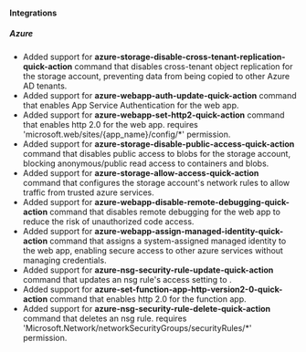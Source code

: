 
#### Integrations

##### Azure

- Added support for **azure-storage-disable-cross-tenant-replication-quick-action** command that disables cross-tenant object replication for the storage account, preventing data from being copied to other Azure AD tenants.
- Added support for **azure-webapp-auth-update-quick-action** command that enables App Service Authentication for the web app.
- Added support for **azure-webapp-set-http2-quick-action** command that enables http 2.0 for the web app. requires 'microsoft.web/sites/{app_name}/config/*' permission.
- Added support for **azure-storage-disable-public-access-quick-action** command that disables public access to blobs for the storage account, blocking anonymous/public read access to containers and blobs.
- Added support for **azure-storage-allow-access-quick-action** command that configures the storage account's network rules to allow traffic from trusted azure services.
- Added support for **azure-webapp-disable-remote-debugging-quick-action** command that disables remote debugging for the web app to reduce the risk of unauthorized code access.
- Added support for **azure-webapp-assign-managed-identity-quick-action** command that assigns a system-assigned managed identity to the web app, enabling secure access to other azure services without managing credentials.
- Added support for **azure-nsg-security-rule-update-quick-action** command that updates an nsg rule's access setting to .
- Added support for **azure-set-function-app-http-version2-0-quick-action** command that enables http 2.0 for the function app.
- Added support for **azure-nsg-security-rule-delete-quick-action** command that deletes an nsg rule. requires 'Microsoft.Network/networkSecurityGroups/securityRules/*' permission.
